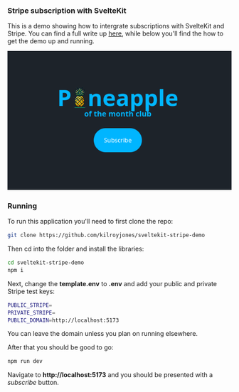 ### Stripe subscription with SvelteKit

This is a demo showing how to intergrate subscriptions with SvelteKit and Stripe. You can find a full write up [here](https://www.thespatula.io/projects/sveltekit-stripe-demo/demo/), while below you'll find the how to get the demo up and running.

![Demo](./demo.png)

### Running

To run this application you'll need to first clone the repo:

```bash
git clone https://github.com/kilroyjones/sveltekit-stripe-demo
```

Then cd into the folder and install the libraries:

```bash
cd sveltekit-stripe-demo
npm i
```

Next, change the **template.env** to **.env** and add your public and private Stripe test keys:

```bash
PUBLIC_STRIPE=
PRIVATE_STRIPE=
PUBLIC_DOMAIN=http://localhost:5173

```

You can leave the domain unless you plan on running elsewhere.

After that you should be good to go:

```bash
npm run dev
```

Navigate to **http://localhost:5173** and you should be presented with a _subscribe_ button.
